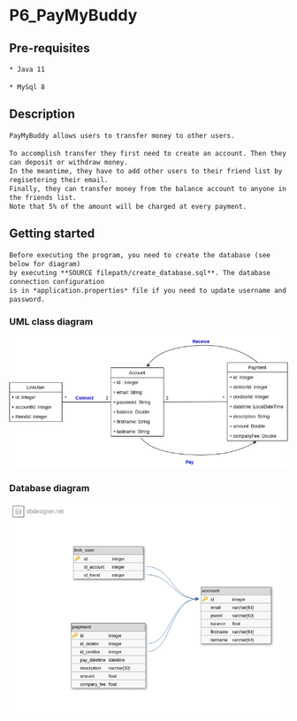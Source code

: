 # P6_PayMyBuddy

## Pre-requisites

    * Java 11

    * MySql 8

## Description

    PayMyBuddy allows users to transfer money to other users. 

    To accomplish transfer they first need to create an account. Then they can deposit or withdraw money.
    In the meantime, they have to add other users to their friend list by regisetering their email.
    Finally, they can transfer money from the balance account to anyone in the friends list.
    Note that 5% of the amount will be charged at every payment.
     
## Getting started

    Before executing the program, you need to create the database (see below for diagram) 
    by executing **SOURCE filepath/create_database.sql**. The database connection configuration 
    is in *application.properties* file if you need to update username and password.

### UML class diagram 
![Class diagram](./paymybuddyClass_diagram.png)

### Database diagram
![DB diagram](./paymybuddyBD_diagram.png)
